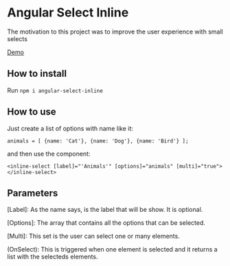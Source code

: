 # Angular Select Inline

The motivation to this project was to improve the user experience with small selects

[Demo](https://stackblitz.com/edit/angular-select-inline)

## How to install

Run `npm i angular-select-inline`

## How to use

Just create a list of options with name like it:

`animals = [
    {name: 'Cat'},
    {name: 'Dog'},
    {name: 'Bird'}
  ];`

and then use the component:

`
<inline-select [label]="'Animals'" [options]="animals" [multi]="true">
</inline-select>
`

## Parameters

[Label]: As the name says, is the label that will be show. It is optional.

[Options]: The array that contains all the options that can be selected.

[Multi]: This set is the user can select one or many elements.

(OnSelect): This is triggered when one element is selected and it returns a list with the selecteds elements.